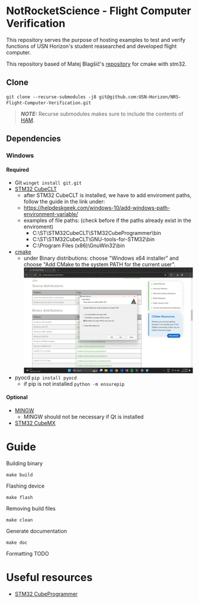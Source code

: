 # NotRocketScience - Flight Computer Verification
This repository serves the purpose of hosting examples to test and verify functions of USN Horizon's student reasearched and developed flight computer. 

This repository based of Matej Blagšič's [repository](https://github.com/prtzl/stm32-cmake/tree/master) for cmake with stm32.

## Clone
```shell
git clone --recurse-submodules -j8 git@github.com:USN-Horizon/NRS-Flight-Computer-Verification.git
```
> **_NOTE:_** Recurse submodules makes sure to include the contents of [HAM](https://github.com/USN-Horizon/HAM).

## Dependencies
### Windows
#### Required
- Git `winget install git.git`
- [STM32 CubeCLT](https://www.st.com/en/development-tools/stm32cubeclt.html)
    - after STM32 CubeCLT is installed, we have to add enviroment paths, follow the guide in the link under:
    - https://helpdeskgeek.com/windows-10/add-windows-path-environment-variable/
    - examples of file paths: (check before if the paths already exist in the enviroment)
        - C:\ST\STM32CubeCLT\STM32CubeProgrammer\bin
        - C:\ST\STM32CubeCLT\GNU-tools-for-STM32\bin
        - C:\Program Files (x86)\GnuWin32\bin
- [cmake](https://cmake.org/download/) 
    - under Binary distributions: choose "Windows x64 installer" and choose "Add CMake to the system PATH for the current user".   
![alt text](pictures/cmake_valg.png)
- pyocd `pip install pyocd`
    - if pip is not installed `python -m ensurepip`
#### Optional
- [MINGW](https://sourceforge.net/projects/mingw/files/latest/download)
    - MINGW should not be necessary if Qt is installed
- [STM32 CubeMX](https://www.st.com/en/development-tools/stm32cubemx.html)


# Guide

Building binary
```shell
make build
```
Flashing device
```shell
make flash
```
Removing build files
```shell
make clean
```
Generate documentation
```shell
make doc
```
Formatting
TODO

# Useful resources
- [STM32 CubeProgrammer](https://www.st.com/resource/en/user_manual/um2237-stm32cubeprogrammer-software-description-stmicroelectronics.pdf)

